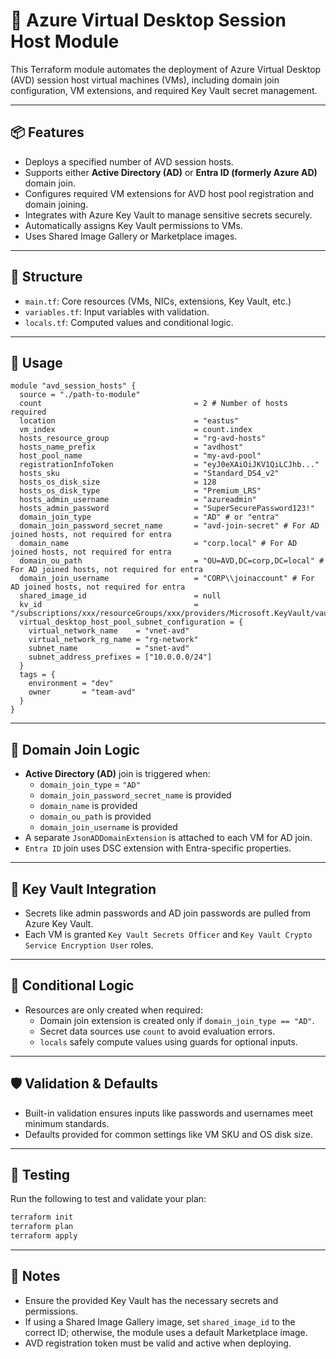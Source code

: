 
# 🚀 Azure Virtual Desktop Session Host Module

This Terraform module automates the deployment of Azure Virtual Desktop (AVD) session host virtual machines (VMs), including domain join configuration, VM extensions, and required Key Vault secret management.

---

## 📦 Features

- Deploys a specified number of AVD session hosts.
- Supports either **Active Directory (AD)** or **Entra ID (formerly Azure AD)** domain join.
- Configures required VM extensions for AVD host pool registration and domain joining.
- Integrates with Azure Key Vault to manage sensitive secrets securely.
- Automatically assigns Key Vault permissions to VMs.
- Uses Shared Image Gallery or Marketplace images.

---

## 📁 Structure

- `main.tf`: Core resources (VMs, NICs, extensions, Key Vault, etc.)
- `variables.tf`: Input variables with validation.
- `locals.tf`: Computed values and conditional logic.

---

## 🔧 Usage

```hcl
module "avd_session_hosts" {
  source = "./path-to-module"
  count                                  = 2 # Number of hosts required
  location                               = "eastus"
  vm_index                               = count.index
  hosts_resource_group                   = "rg-avd-hosts"
  hosts_name_prefix                      = "avdhost"
  host_pool_name                         = "my-avd-pool"
  registrationInfoToken                  = "eyJ0eXAiOiJKV1QiLCJhb..."
  hosts_sku                              = "Standard_DS4_v2"
  hosts_os_disk_size                     = 128
  hosts_os_disk_type                     = "Premium_LRS"
  hosts_admin_username                   = "azureadmin"
  hosts_admin_password                   = "SuperSecurePassword123!"
  domain_join_type                       = "AD" # or "entra"
  domain_join_password_secret_name       = "avd-join-secret" # For AD joined hosts, not required for entra
  domain_name                            = "corp.local" # For AD joined hosts, not required for entra
  domain_ou_path                         = "OU=AVD,DC=corp,DC=local" # For AD joined hosts, not required for entra
  domain_join_username                   = "CORP\\joinaccount" # For AD joined hosts, not required for entra
  shared_image_id                        = null
  kv_id                                  = "/subscriptions/xxx/resourceGroups/xxx/providers/Microsoft.KeyVault/vaults/xxx"
  virtual_desktop_host_pool_subnet_configuration = {
    virtual_network_name    = "vnet-avd"
    virtual_network_rg_name = "rg-network"
    subnet_name             = "snet-avd"
    subnet_address_prefixes = ["10.0.0.0/24"]
  }
  tags = {
    environment = "dev"
    owner       = "team-avd"
  }
}
```

---

## 🧠 Domain Join Logic

- **Active Directory (AD)** join is triggered when:
  - `domain_join_type` = `"AD"`
  - `domain_join_password_secret_name` is provided
  - `domain_name` is provided
  - `domain_ou_path` is provided
  - `domain_join_username` is provided
- A separate `JsonADDomainExtension` is attached to each VM for AD join.
- `Entra ID` join uses DSC extension with Entra-specific properties.

---

## 🔐 Key Vault Integration

- Secrets like admin passwords and AD join passwords are pulled from Azure Key Vault.
- Each VM is granted `Key Vault Secrets Officer` and `Key Vault Crypto Service Encryption User` roles.

---

## 🔄 Conditional Logic

- Resources are only created when required:
  - Domain join extension is created only if `domain_join_type == "AD"`.
  - Secret data sources use `count` to avoid evaluation errors.
  - `locals` safely compute values using guards for optional inputs.

---

## 🛡️ Validation & Defaults

- Built-in validation ensures inputs like passwords and usernames meet minimum standards.
- Defaults provided for common settings like VM SKU and OS disk size.

---

## 🧪 Testing

Run the following to test and validate your plan:

```bash
terraform init
terraform plan
terraform apply
```

---

## 📎 Notes

- Ensure the provided Key Vault has the necessary secrets and permissions.
- If using a Shared Image Gallery image, set `shared_image_id` to the correct ID; otherwise, the module uses a default Marketplace image.
- AVD registration token must be valid and active when deploying.
